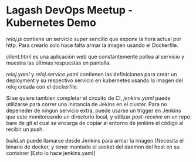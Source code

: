 # Lagash DevOps Meetup - Kubernetes Demo

*reloj.js* contiene un servicio super sencillo que expone la hora actual por http.
Para crearlo solo hace falta armar la imagen usando el Dockerfile.

*client.html* es una aplicación web que constantemente pollea al servicio y muestra las últimas respuestas en pantalla.

*reloj.yaml* y *reloj.service.yaml* contienen las definiciones para crear un deployment y su respectivo servicio en kubernetes usando la imagen del reloj creada con el dockerfile.

Si se quiere tambien completar el circuito de CI, *jenkins.yaml* puede utilizarse para correr una instancia de Jekins en el cluster.
Para no depeneder de ningun servicio extra, puede usarse un trigger en Jenkins que este monitoreando un directorio local, y utilizar *post-receive* en un repo bare de git el cual se encarga de copiar al entorno de jenkins el código al recibir un push.

*build.sh* puede llamarse desde Jenkins para armar la imagen (Necesita el binario de docker, y tener montado el socket del daemon del host en su container [Esto lo hace jenkins.yaml]
